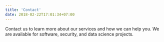 ```yaml
---
title: 'Contact'
date: 2018-02-22T17:01:34+07:00
---
```


Contact us to learn more about our services and how we can help you. We
are available for software, security, and data science projects.
